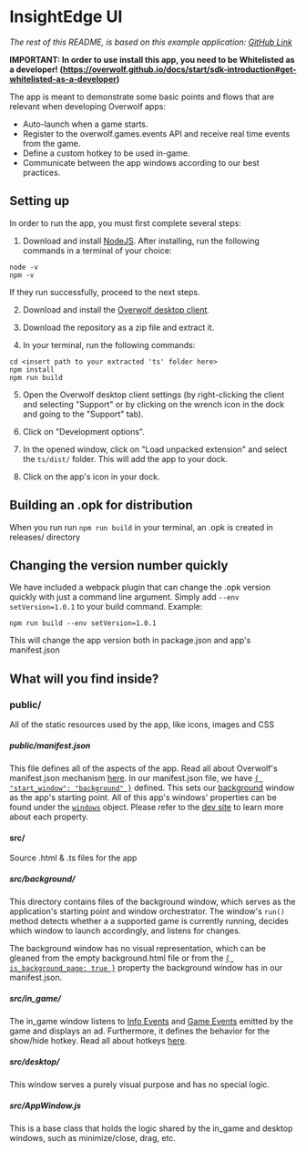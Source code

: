 # InsightEdge UI
*The rest of this README, is based on this example application: [GitHub Link](https://github.com/overwolf/sample-app/)*

**IMPORTANT: In order to use install this app, you need to be Whitelisted as a developer!
(https://overwolf.github.io/docs/start/sdk-introduction#get-whitelisted-as-a-developer)**

The app is meant to demonstrate some basic points and flows that are relevant when developing Overwolf apps:

- Auto-launch when a game starts.
- Register to the overwolf.games.events API and receive real time events from the game.
- Define a custom hotkey to be used in-game.
- Communicate between the app windows according to our best practices.


## Setting up
In order to run the app, you must first complete several steps:
1. Download and install [NodeJS](https://nodejs.org/).
After installing, run the following commands in a terminal of your choice:
```
node -v
npm -v
```
If they run successfully, proceed to the next steps.

2. Download and install the [Overwolf desktop client](https://download.overwolf.com/install/Download).

3. Download the repository as a zip file and extract it.

4. In your terminal, run the following commands:
```
cd <insert path to your extracted 'ts' folder here>
npm install
npm run build
```

5. Open the Overwolf desktop client settings (by right-clicking the client and selecting
"Support" or by clicking on the wrench icon in the dock and going to the "Support" tab).

6. Click on "Development options".

7. In the opened window, click on "Load unpacked extension" and select the `ts/dist/` folder.
This will add the app to your dock.

8. Click on the app's icon in your dock.

## Building an .opk for distribution
When you run run ```npm run build``` in your terminal, an .opk is created in releases/ directory

## Changing the version number quickly
We have included a webpack plugin that can change the .opk version quickly with just a command line argument. Simply add ```--env setVersion=1.0.1``` to your build command.
Example:
```
npm run build --env setVersion=1.0.1
```

This will change the app version both in package.json and app's manifest.json

## What will you find inside?

### public/
All of the static resources used by the app, like icons, images and CSS

##### public/manifest.json
This file defines all of the aspects of the app.
Read all about Overwolf's manifest.json mechanism [here](https://overwolf.github.io/docs/api/manifest-json#welcome-to-the-manifestjson-file).
In our manifest.json file, we have [```{ "start_window": "background" }```](https://overwolf.github.io/docs/api/manifest-json#start_window) defined.
This sets our [background](###windows/background) window as the app's starting point.
All of this app's windows' properties can be found under the [```windows```](https://overwolf.github.io/docs/api/manifest-json#window-data) object.
Please refer to the [dev site](https://overwolf.github.io/docs/api/manifest-json#welcome-to-the-manifestjson-file) to learn more about each property.

#### src/
Source .html & .ts files for the app

##### src/background/
This directory contains files of the background window, which serves as the application's starting point and window orchestrator.
The window's ```run()``` method detects whether a a supported game is currently running, decides which window to launch accordingly, and listens for changes.

The background window has no visual representation, which can be gleaned from the empty background.html file or from the
[```{ is_background_page: true }```](https://overwolf.github.io/docs/api/manifest-json#is_background_page)
property the background window has in our manifest.json.

##### src/in_game/
The in_game window listens to [Info Events](https://overwolf.github.io/docs/api/overwolf-games-events#oninfoupdates2) and
[Game Events](https://overwolf.github.io/docs/api/overwolf-games-events#onnewevents) emitted by the game and
displays an ad. Furthermore, it defines the behavior for the show/hide hotkey.
Read all about hotkeys [here](https://overwolf.github.io/docs/topics/hotkeys-best-practices).

##### src/desktop/
This window serves a purely visual purpose and has no special logic.

##### src/AppWindow.js
This is a base class that holds the logic shared by the in_game and desktop windows, such as minimize/close, drag, etc.

